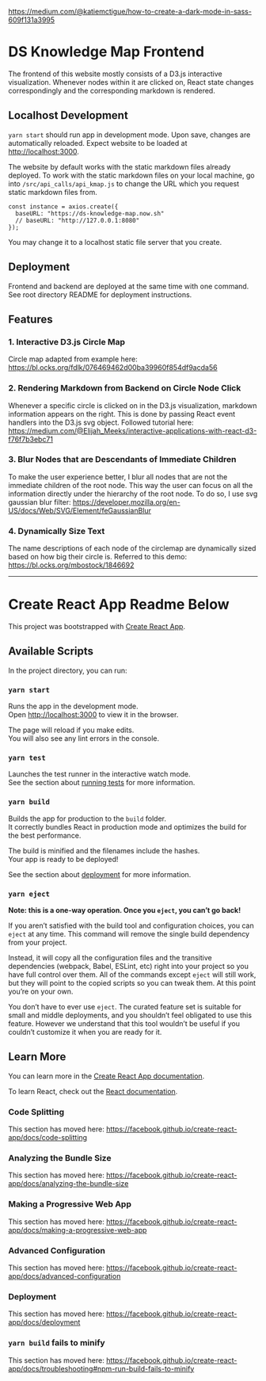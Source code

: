 https://medium.com/@katiemctigue/how-to-create-a-dark-mode-in-sass-609f131a3995

# DS Knowledge Map Frontend

The frontend of this website mostly consists of a D3.js interactive visualization. Whenever nodes within it are clicked on, React state changes correspondingly and the corresponding markdown is rendered.

## Localhost Development
`yarn start` should run app in development mode. Upon save, changes are automatically reloaded.
Expect website to be loaded at [http://localhost:3000](http://localhost:3000).

The website by default works with the static markdown files already deployed. To work with the static markdown files on your local machine, go into `/src/api_calls/api_kmap.js` to change the URL which you request static markdown files from.
```
const instance = axios.create({
  baseURL: "https://ds-knowledge-map.now.sh"
  // baseURL: "http://127.0.0.1:8080"
});
```
You may change it to a localhost static file server that you create.


## Deployment
Frontend and backend are deployed at the same time with one command. See root directory README for deployment instructions.

## Features
### 1. Interactive D3.js Circle Map
Circle map adapted from example here: https://bl.ocks.org/fdlk/076469462d00ba39960f854df9acda56
### 2. Rendering Markdown from Backend on Circle Node Click
Whenever a specific circle is clicked on in the D3.js visualization, markdown information appears on the right. This is done by passing React event handlers into the D3.js svg object.
Followed tutorial here: https://medium.com/@Elijah_Meeks/interactive-applications-with-react-d3-f76f7b3ebc71
### 3. Blur Nodes that are Descendants of Immediate Children
To make the user experience better, I blur all nodes that are not the immediate children of the root node. This way the user can focus on all the information directly under the hierarchy of the root node. To do so, I use svg gaussian blur filter: https://developer.mozilla.org/en-US/docs/Web/SVG/Element/feGaussianBlur
### 4. Dynamically Size Text
The name descriptions of each node of the circlemap are dynamically sized based on how big their circle is.
Referred to this demo: https://bl.ocks.org/mbostock/1846692





---
# Create React App Readme Below
This project was bootstrapped with [Create React App](https://github.com/facebook/create-react-app).

## Available Scripts

In the project directory, you can run:

### `yarn start`

Runs the app in the development mode.<br />
Open [http://localhost:3000](http://localhost:3000) to view it in the browser.

The page will reload if you make edits.<br />
You will also see any lint errors in the console.

### `yarn test`

Launches the test runner in the interactive watch mode.<br />
See the section about [running tests](https://facebook.github.io/create-react-app/docs/running-tests) for more information.

### `yarn build`

Builds the app for production to the `build` folder.<br />
It correctly bundles React in production mode and optimizes the build for the best performance.

The build is minified and the filenames include the hashes.<br />
Your app is ready to be deployed!

See the section about [deployment](https://facebook.github.io/create-react-app/docs/deployment) for more information.

### `yarn eject`

**Note: this is a one-way operation. Once you `eject`, you can’t go back!**

If you aren’t satisfied with the build tool and configuration choices, you can `eject` at any time. This command will remove the single build dependency from your project.

Instead, it will copy all the configuration files and the transitive dependencies (webpack, Babel, ESLint, etc) right into your project so you have full control over them. All of the commands except `eject` will still work, but they will point to the copied scripts so you can tweak them. At this point you’re on your own.

You don’t have to ever use `eject`. The curated feature set is suitable for small and middle deployments, and you shouldn’t feel obligated to use this feature. However we understand that this tool wouldn’t be useful if you couldn’t customize it when you are ready for it.

## Learn More

You can learn more in the [Create React App documentation](https://facebook.github.io/create-react-app/docs/getting-started).

To learn React, check out the [React documentation](https://reactjs.org/).

### Code Splitting

This section has moved here: https://facebook.github.io/create-react-app/docs/code-splitting

### Analyzing the Bundle Size

This section has moved here: https://facebook.github.io/create-react-app/docs/analyzing-the-bundle-size

### Making a Progressive Web App

This section has moved here: https://facebook.github.io/create-react-app/docs/making-a-progressive-web-app

### Advanced Configuration

This section has moved here: https://facebook.github.io/create-react-app/docs/advanced-configuration

### Deployment

This section has moved here: https://facebook.github.io/create-react-app/docs/deployment

### `yarn build` fails to minify

This section has moved here: https://facebook.github.io/create-react-app/docs/troubleshooting#npm-run-build-fails-to-minify
